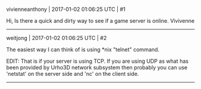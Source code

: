 vivienneanthony | 2017-01-02 01:06:25 UTC | #1

Hi,
Is there a quick and dirty way to see if a game server is online.
Vivivenne

-------------------------

weitjong | 2017-01-02 01:06:25 UTC | #2

The easiest way I can think of is using *nix "telnet" command.

EDIT: That is if your server is using TCP. If you are using UDP as what has been provided by Urho3D network subsystem then probably you can use 'netstat' on the server side and 'nc' on the client side.

-------------------------

